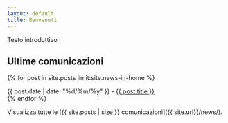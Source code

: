 ```yaml
---
layout: default
title: Benvenuti
---
```


Testo introduttivo

## Ultime comunicazioni

{% for post in site.posts limit:site.news-in-home %}
  <article>
    <time datetime="{{ post.date | date: "%Y-%m-%d" }}">{{ post.date | date: "%d/%m/%y" }}</time> - <a href="{{ post.url }}">{{ post.title }}</a>
  </article>
{% endfor %}

Visualizza tutte le [{{ site.posts | size }} comunicazioni]({{ site.url}}/news/).

